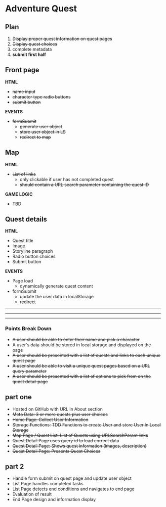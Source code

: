# Adventure Quest
## Plan
1. ~~Display proper quest information on quest pages~~
2. ~~Display quest choices~~
3. complete metadata
3. **submit first half**


## Front page
**HTML**
* ~~name input~~
* ~~character type radio buttons~~
* ~~submit button~~

**EVENTS**
* ~~formSubmit~~
    * ~~generate user object~~
    * ~~store user object in LS~~
    * ~~redirect to map~~

## Map
**HTML**
* ~~List of links~~
    * only clickable if user has not completed quest
    * ~~should contain a URL search parameter containing the quest ID~~

**GAME LOGIC**
* TBD

## Quest details
**HTML**
* Quest title
* Image
* Storyline paragraph
* Radio button choices
* Submit button

**EVENTS**
* Page load
    * dynamically generate quest content
* formSubmit
    * update the user data in localStorage
    * redirect

---
---
---

### Points Break Down
* ~~A user should be able to enter their name and pick a character~~
* A user's data should be stored in local storage and displayed on the page
* ~~A user should be presented with a list of quests and links to each unique quest page~~
* ~~A user should be able to visit a unique quest pages based on a URL query parameter~~
* ~~A user should be presented with a list of options to pick from on the quest detail page~~

## part one
* Hosted on GitHub with URL in About section
* ~~Meta Data: 3 or more quests plus user choices~~
* ~~Home Page: Collect User Information~~
* ~~Storage Functions: TDD Functions to create User and store User in Local Storage~~
* ~~Map Page / Quest List: List of Quests using URLSearchParam links~~
* ~~Quest Detail Page uses query id to load correct data~~
* ~~Quest Detail Page: Shows quest information (images, description)~~
* ~~Quest Detail Page: Presents Quest Choices~~

## part 2
* Handle form submit on quest page and update user object	
* List Page handles completed tasks	
* List Page detects end conditions and navigates to end page	
* Evaluation of result	
* End Page design and information display	
